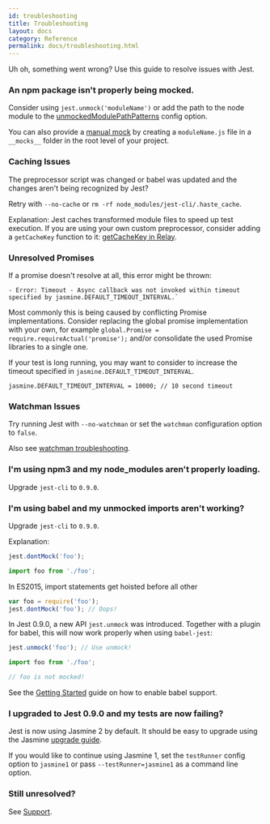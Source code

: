 ```yaml
---
id: troubleshooting
title: Troubleshooting
layout: docs
category: Reference
permalink: docs/troubleshooting.html
---
```


Uh oh, something went wrong? Use this guide to resolve issues with Jest.

### An npm package isn't properly being mocked.

Consider using `jest.unmock('moduleName')` or add the path to the node module
to the [unmockedModulePathPatterns](/jest/docs/api.html#config-unmockedmodulepathpatterns-array-string)
config option.

You can also provide a [manual mock](/jest/docs/manual-mocks.html) by creating
a `moduleName.js` file in a `__mocks__` folder in the root level of your
project.

### Caching Issues

The preprocessor script was changed or babel was updated and the changes aren't
being recognized by Jest?

Retry with `--no-cache` or `rm -rf node_modules/jest-cli/.haste_cache`.

Explanation: Jest caches transformed module files to speed up test execution.
If you are using your own custom preprocessor, consider adding a `getCacheKey`
function to it: [getCacheKey in Relay](https://github.com/facebook/relay/blob/master/scripts/jest/preprocessor.js#L63-L67).

### Unresolved Promises

If a promise doesn't resolve at all, this error might be thrown:

```
- Error: Timeout - Async callback was not invoked within timeout specified by jasmine.DEFAULT_TIMEOUT_INTERVAL.`
```

Most commonly this is being caused by conflicting Promise implementations.
Consider replacing the global promise implementation with your own, for example
`global.Promise = require.requireActual('promise');` and/or consolidate the
used Promise libraries to a single one.

If your test is long running, you may want to consider to increase the timeout
specified in `jasmine.DEFAULT_TIMEOUT_INTERVAL`.

```
jasmine.DEFAULT_TIMEOUT_INTERVAL = 10000; // 10 second timeout
```

### Watchman Issues

Try running Jest with `--no-watchman` or set the `watchman` configuration option
to `false`.

Also see [watchman troubleshooting](https://facebook.github.io/watchman/docs/troubleshooting.html).

### I'm using npm3 and my node_modules aren't properly loading.

Upgrade `jest-cli` to `0.9.0`.

### I'm using babel and my unmocked imports aren't working?

Upgrade `jest-cli` to `0.9.0`.

Explanation:

```js
jest.dontMock('foo');

import foo from './foo';
```

In ES2015, import statements get hoisted before all other

```js
var foo = require('foo');
jest.dontMock('foo'); // Oops!
```

In Jest 0.9.0, a new API `jest.unmock` was introduced. Together with a plugin
for babel, this will now work properly when using `babel-jest`:

```js
jest.unmock('foo'); // Use unmock!

import foo from './foo';

// foo is not mocked!
```

See the [Getting Started](/jest/docs/getting-started.html) guide on how to
enable babel support.

### I upgraded to Jest 0.9.0 and my tests are now failing?

Jest is now using Jasmine 2 by default. It should be easy to upgrade using the
Jasmine [upgrade guide](http://jasmine.github.io/2.0/introduction.html).

If you would like to continue using Jasmine 1, set the `testRunner` config
option to `jasmine1` or pass `--testRunner=jasmine1` as a command line option.

### Still unresolved?

See [Support](/jest/support.html).
